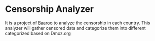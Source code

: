 # Censorship Analyzer

It is a project of <a href="https://baaroo.org" target="_blank">Baaroo</a> to analyze the censorship in each country. This analyzer will gather censored data and categorize them into different categorized based on Dmoz.org
